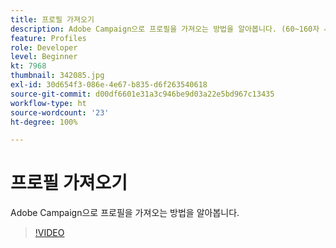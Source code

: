 ```yaml
---
title: 프로필 가져오기
description: Adobe Campaign으로 프로필을 가져오는 방법을 알아봅니다. (60~160자 사이)
feature: Profiles
role: Developer
level: Beginner
kt: 7968
thumbnail: 342085.jpg
exl-id: 30d654f3-086e-4e67-b835-d6f263540618
source-git-commit: d00df6601e31a3c946be9d03a22e5bd967c13435
workflow-type: ht
source-wordcount: '23'
ht-degree: 100%

---
```


# 프로필 가져오기

Adobe Campaign으로 프로필을 가져오는 방법을 알아봅니다.

>[!VIDEO](https://video.tv.adobe.com/v/342085?quality=12&learn=on)
